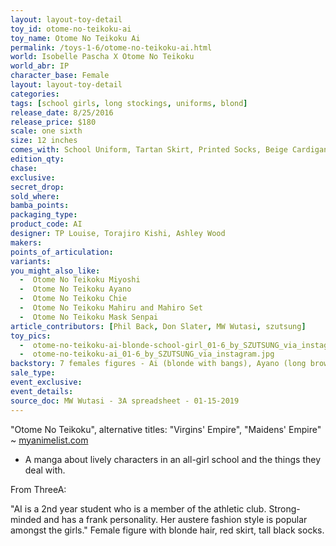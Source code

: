 ```yaml
---
layout: layout-toy-detail 
toy_id: otome-no-teikoku-ai
toy_name: Otome No Teikoku Ai
permalink: /toys-1-6/otome-no-teikoku-ai.html
world: Isobelle Pascha X Otome No Teikoku
world_abr: IP
character_base: Female
layout: layout-toy-detail
categories: 
tags: [school girls, long stockings, uniforms, blond]
release_date: 8/25/2016
release_price: $180 
scale: one sixth
size: 12 inches
comes_with: School Uniform, Tartan Skirt, Printed Socks, Beige Cardigan, 1 Set of Hands and Loafers, 1 Set of Bra and Panties
edition_qty: 
chase: 
exclusive: 
secret_drop: 
sold_where: 
bamba_points: 
packaging_type: 
product_code: AI
designer: TP Louise, Torajiro Kishi, Ashley Wood
makers: 
points_of_articulation: 
variants: 
you_might_also_like: 
  -  Otome No Teikoku Miyoshi
  -  Otome No Teikoku Ayano
  -  Otome No Teikoku Chie
  -  Otome No Teikoku Mahiru and Mahiro Set
  -  Otome No Teikoku Mask Senpai
article_contributors: [Phil Back, Don Slater, MW Wutasi, szutsung]
toy_pics: 
  -  otome-no-teikoku-ai-blonde-school-girl_01-6_by_SZUTSUNG_via_instagram.jpg
  -  otome-no-teikoku-ai_01-6_by_SZUTSUNG_via_instagram.jpg
backstory: 7 females figures - Ai (blonde with bangs), Ayano (long brown hair), Chie (bright yellow pigtail puffs), Mahiro and Mahiru (twins with purple and pink pigtails, respectively), Miyoshi (long red-orange hair), Mask Senpai (grey hair, white respiratory safety mask. Special release through Goodsmile.com). Market update - typically seen at $150 to $350.
sale_type: 
event_exclusive: 
event_details: 
source_doc: MW Wutasi - 3A spreadsheet - 01-15-2019
---
```

"Otome No Teikoku", alternative titles: "Virgins' Empire", "Maidens' Empire" ~ <a href="https://myanimelist.net/manga/23463/Otome_no_Teikoku" target="_blank">myanimelist.com</a> 

- A manga about lively characters in an all-girl school and the things they deal with.

From ThreeA:

"AI is a 2nd year student who is a member of the athletic club. Strong-minded and has a frank personality. Her austere fashion style is popular amongst the girls."
Female figure with blonde hair, red skirt, tall black socks.

